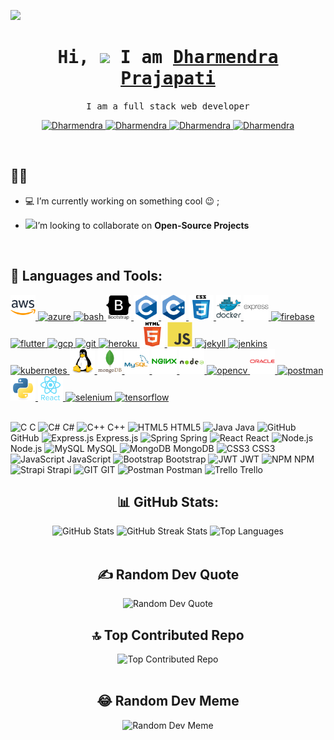 [![](https://visitcount.itsvg.in/api?id=dharmendra9503&icon=0&color=1)](https://visitcount.itsvg.in)

<h1 align="center">
        <samp>Hi, 
          <img src="https://media.giphy.com/media/hvRJCLFzcasrR4ia7z/giphy.gif" width="28">
          I am <b><a target="_blank" href="https://dharmendra9503.netlify.app">Dharmendra Prajapati</a></b>
        </samp>
</h1>

<p align="center"> 
  <samp>
    I am a full stack web developer
    <br>
  </samp>
</p>

<p align="center">
 <a href="https://dharmendra9503.netlify.app" target="blank">
  <img src="https://img.shields.io/badge/Website-DC143C?style=for-the-badge&logo=website&logoColor=white" alt="Dharmendra" />
 </a>
 <a href="https://linkedin.com/in/dharmendra9503" target="_blank">
  <img src="https://img.shields.io/badge/LinkedIn-0077B5?style=for-the-badge&logo=linkedin&logoColor=white" alt="Dharmendra"/>
 </a>
 <a href="https://instagram.com/ll_dharmendra_lll" target="_blank">
  <img src="https://img.shields.io/badge/Instagram-fe4164?style=for-the-badge&logo=instagram&logoColor=white" alt="Dharmendra" />
 </a> 
<a href="https://medium.com/@dharmendraprajapati9503" target="_blank">
  <img src="https://img.shields.io/badge/Medium-fe4164?style=for-the-badge&logo=medium&logoColor=white" alt="Dharmendra" />
 </a> 
</p>
<br />


## 🙋‍♂️
- 💻 I’m currently working on something cool :wink: ;

- <img src="https://github.com/rajput2107/rajput2107/blob/master/Assets/Handshake.gif" width="40px">I’m looking to collaborate on **Open-Source Projects**

<br>


## 🚀 Languages and Tools:
<p align="centre"> <a href="https://aws.amazon.com" target="_blank"> <img src="https://raw.githubusercontent.com/devicons/devicon/master/icons/amazonwebservices/amazonwebservices-original-wordmark.svg" alt="aws" width="40" height="40"/> </a> <a href="https://azure.microsoft.com/en-in/" target="_blank"> <img src="https://www.vectorlogo.zone/logos/microsoft_azure/microsoft_azure-icon.svg" alt="azure" width="40" height="40"/> </a> <a href="https://www.gnu.org/software/bash/" target="_blank"> <img src="https://www.vectorlogo.zone/logos/gnu_bash/gnu_bash-icon.svg" alt="bash" width="40" height="40"/> </a> <a href="https://getbootstrap.com" target="_blank"> <img src="https://raw.githubusercontent.com/devicons/devicon/master/icons/bootstrap/bootstrap-plain-wordmark.svg" alt="bootstrap" width="40" height="40"/> </a> <a href="https://www.cprogramming.com/" target="_blank"> <img src="https://raw.githubusercontent.com/devicons/devicon/master/icons/c/c-original.svg" alt="c" width="40" height="40"/> </a> <a href="https://www.w3schools.com/cpp/" target="_blank"> <img src="https://raw.githubusercontent.com/devicons/devicon/master/icons/cplusplus/cplusplus-original.svg" alt="cplusplus" width="40" height="40"/> </a> <a href="https://www.w3schools.com/css/" target="_blank"> <img src="https://raw.githubusercontent.com/devicons/devicon/master/icons/css3/css3-original-wordmark.svg" alt="css3" width="40" height="40"/> </a> <a href="https://www.docker.com/" target="_blank"> <img src="https://raw.githubusercontent.com/devicons/devicon/master/icons/docker/docker-original-wordmark.svg" alt="docker" width="40" height="40"/> </a> <a href="https://expressjs.com" target="_blank"> <img src="https://raw.githubusercontent.com/devicons/devicon/master/icons/express/express-original-wordmark.svg" alt="express" width="40" height="40"/> </a> <a href="https://firebase.google.com/" target="_blank"> <img src="https://www.vectorlogo.zone/logos/firebase/firebase-icon.svg" alt="firebase" width="40" height="40"/> </a> <a href="https://flutter.dev" target="_blank"> <img src="https://www.vectorlogo.zone/logos/flutterio/flutterio-icon.svg" alt="flutter" width="40" height="40"/> </a> <a href="https://cloud.google.com" target="_blank"> <img src="https://www.vectorlogo.zone/logos/google_cloud/google_cloud-icon.svg" alt="gcp" width="40" height="40"/> </a> <a href="https://git-scm.com/" target="_blank"> <img src="https://www.vectorlogo.zone/logos/git-scm/git-scm-icon.svg" alt="git" width="40" height="40"/> </a> <a href="https://heroku.com" target="_blank"> <img src="https://www.vectorlogo.zone/logos/heroku/heroku-icon.svg" alt="heroku" width="40" height="40"/> </a> <a href="https://www.w3.org/html/" target="_blank"> <img src="https://raw.githubusercontent.com/devicons/devicon/master/icons/html5/html5-original-wordmark.svg" alt="html5" width="40" height="40"/> </a> <a href="https://developer.mozilla.org/en-US/docs/Web/JavaScript" target="_blank"> <img src="https://raw.githubusercontent.com/devicons/devicon/master/icons/javascript/javascript-original.svg" alt="javascript" width="40" height="40"/> </a> <a href="https://jekyllrb.com/" target="_blank"> <img src="https://www.vectorlogo.zone/logos/jekyllrb/jekyllrb-icon.svg" alt="jekyll" width="40" height="40"/> </a> <a href="https://www.jenkins.io" target="_blank"> <img src="https://www.vectorlogo.zone/logos/jenkins/jenkins-icon.svg" alt="jenkins" width="40" height="40"/> </a> <a href="https://kubernetes.io" target="_blank"> <img src="https://www.vectorlogo.zone/logos/kubernetes/kubernetes-icon.svg" alt="kubernetes" width="40" height="40"/> </a> <a href="https://www.linux.org/" target="_blank"> <img src="https://raw.githubusercontent.com/devicons/devicon/master/icons/linux/linux-original.svg" alt="linux" width="40" height="40"/> </a> <a href="https://www.mongodb.com/" target="_blank"> <img src="https://raw.githubusercontent.com/devicons/devicon/master/icons/mongodb/mongodb-original-wordmark.svg" alt="mongodb" width="40" height="40"/> </a> <a href="https://www.mysql.com/" target="_blank"> <img src="https://raw.githubusercontent.com/devicons/devicon/master/icons/mysql/mysql-original-wordmark.svg" alt="mysql" width="40" height="40"/> </a> <a href="https://www.nginx.com" target="_blank"> <img src="https://raw.githubusercontent.com/devicons/devicon/master/icons/nginx/nginx-original.svg" alt="nginx" width="40" height="40"/> </a> <a href="https://nodejs.org" target="_blank"> <img src="https://raw.githubusercontent.com/devicons/devicon/master/icons/nodejs/nodejs-original-wordmark.svg" alt="nodejs" width="40" height="40"/> </a> <a href="https://opencv.org/" target="_blank"> <img src="https://www.vectorlogo.zone/logos/opencv/opencv-icon.svg" alt="opencv" width="40" height="40"/> </a> <a href="https://www.oracle.com/" target="_blank"> <img src="https://raw.githubusercontent.com/devicons/devicon/master/icons/oracle/oracle-original.svg" alt="oracle" width="40" height="40"/> </a> <a href="https://postman.com" target="_blank"> <img src="https://www.vectorlogo.zone/logos/getpostman/getpostman-icon.svg" alt="postman" width="40" height="40"/> </a> <a href="https://www.python.org" target="_blank"> <img src="https://raw.githubusercontent.com/devicons/devicon/master/icons/python/python-original.svg" alt="python" width="40" height="40"/> </a> <a href="https://reactjs.org/" target="_blank"> <img src="https://raw.githubusercontent.com/devicons/devicon/master/icons/react/react-original-wordmark.svg" alt="react" width="40" height="40"/> </a> <a href="https://www.selenium.dev" target="_blank"> <img src="https://raw.githubusercontent.com/detain/svg-logos/780f25886640cef088af994181646db2f6b1a3f8/svg/selenium-logo.svg" alt="selenium" width="40" height="40"/> </a> <a href="https://www.tensorflow.org" target="_blank"> <img src="https://www.vectorlogo.zone/logos/tensorflow/tensorflow-icon.svg" alt="tensorflow" width="40" height="40"/> </a> </p>
<br>

<div>
    <span>
        <img src="https://img.shields.io/badge/c-%2300599C.svg?style=for-the-badge&logo=c&logoColor=white"
            alt="C"> C
    </span>
    <span>
        <img src="https://img.shields.io/badge/c%23-%23239120.svg?style=for-the-badge&logo=c-sharp&logoColor=white"
            alt="C#"> C#
    </span>
    <span>
        <img src="https://img.shields.io/badge/c++-%2300599C.svg?style=for-the-badge&logo=c%2B%2B&logoColor=white"
            alt="C++"> C++
    </span>
    <span>
        <img src="https://img.shields.io/badge/html5-%23E34F26.svg?style=for-the-badge&logo=html5&logoColor=white"
            alt="HTML5"> HTML5
    </span>
    <span>
        <img src="https://img.shields.io/badge/java-%23ED8B00.svg?style=for-the-badge&logo=java&logoColor=white"
            alt="Java"> Java
    </span>
    <span>
        <img src="https://img.shields.io/badge/GitHub-%23121011.svg?style=for-the-badge&logo=github&logoColor=white"
            alt="GitHub"> GitHub
    </span>
    <span>
        <img src="https://img.shields.io/badge/express.js-%23404d59.svg?style=for-the-badge&logo=express&logoColor=%2361DAFB"
            alt="Express.js"> Express.js
    </span>
    <span>
        <img src="https://img.shields.io/badge/spring-%236DB33F.svg?style=for-the-badge&logo=spring&logoColor=white"
            alt="Spring"> Spring
    </span>
    <span>
        <img src="https://img.shields.io/badge/react-%2320232a.svg?style=for-the-badge&logo=react&logoColor=%2361DAFB"
            alt="React"> React
    </span>
    <span>
        <img src="https://img.shields.io/badge/node.js-6DA55F?style=for-the-badge&logo=node.js&logoColor=white"
            alt="Node.js"> Node.js
    </span>
    <span>
        <img src="https://img.shields.io/badge/mysql-%2300f.svg?style=for-the-badge&logo=mysql&logoColor=white"
            alt="MySQL"> MySQL
    </span>
    <span>
        <img src="https://img.shields.io/badge/MongoDB-%234ea94b.svg?style=for-the-badge&logo=mongodb&logoColor=white"
            alt="MongoDB"> MongoDB
    </span>
    <span>
        <img src="https://img.shields.io/badge/css3-%231572B6.svg?style=for-the-badge&logo=css3&logoColor=white"
            alt="CSS3"> CSS3
    </span>
    <span>
        <img src="https://img.shields.io/badge/javascript-%23323330.svg?style=for-the-badge&logo=javascript&logoColor=%23F7DF1E"
            alt="JavaScript"> JavaScript
    </span>
    <span>
        <img src="https://img.shields.io/badge/bootstrap-%23563D7C.svg?style=for-the-badge&logo=bootstrap&logoColor=white"
            alt="Bootstrap"> Bootstrap
    </span>
    <span>
        <img src="https://img.shields.io/badge/JWT-black?style=for-the-badge&logo=JSON%20web%20tokens"
            alt="JWT"> JWT
    </span>
    <span>
        <img src="https://img.shields.io/badge/NPM-%23000000.svg?style=for-the-badge&logo=npm&logoColor=white"
            alt="NPM"> NPM
    </span>
    <span>
        <img src="https://img.shields.io/badge/strapi-%232E7EEA.svg?style=for-the-badge&logo=strapi&logoColor=white"
            alt="Strapi"> Strapi
    </span>
    <span>
        <img src="https://img.shields.io/badge/Git-fc6d26?style=for-the-badge&logo=git&logoColor=white"
            alt="GIT"> GIT
    </span>
    <span>
        <img src="https://img.shields.io/badge/Postman-FF6C37?style=for-the-badge&logo=postman&logoColor=white"
            alt="Postman"> Postman
    </span>
    <span>
        <img src="https://img.shields.io/badge/Trello-%23026AA7.svg?style=for-the-badge&logo=Trello&logoColor=white"
            alt="Trello"> Trello
    </span>
</div>

<div align="center">
  <h2>📊 GitHub Stats:</h2>
  <img src="https://github-readme-stats.vercel.app/api?username=dharmendra9503&show_icons=true&theme=tokyonight&include_all_commits=true&count_private=true" alt="GitHub Stats" width="34%">
  <img src="https://github-readme-streak-stats.herokuapp.com/?user=dharmendra9503&theme=tokyonight" alt="GitHub Streak Stats" width="36%">
  <img src="https://github-readme-stats.vercel.app/api/top-langs/?username=dharmendra9503&theme=tokyonight&include_all_commits=true&count_private=true&layout=compact" alt="Top Languages" width="26%" >
</div>

<br/>

<div align="center">
  <div>
    <h2>✍️ Random Dev Quote</h2>
    <img src="https://quotes-github-readme.vercel.app/api?type=horizontal&theme=light" alt="Random Dev Quote" width="60%">
    <h2>🔝 Top Contributed Repo</h2>
    <img src="https://github-contributor-stats.vercel.app/api?username=dharmendra9503&limit=5&theme=buddhism&combine_all_yearly_contributions=true" alt="Top Contributed Repo" width="60%">
  </div>
  <br/>
  <div>
    <h2>😂 Random Dev Meme</h2>
    <img src="https://randommeme-five.vercel.app/" alt="Random Dev Meme" width="60%" height="60%">
  </div>
</div>
